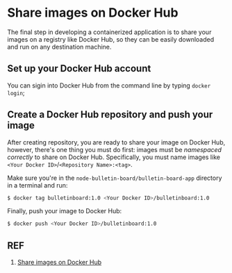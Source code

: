 # Share images on Docker Hub

The final step in developing a containerized application is to share your images on a registry like Docker Hub, so they can be easily downloaded and run on any destination machine.

## Set up your Docker Hub account

You can sigin into Docker Hub from the command line by typing `docker login`;

## Create a Docker Hub repository and push your image

After creating repository, you are ready to share your image on Docker Hub, however, there's one thing you must do first: images must be *namespaced correctly* to share on Docker Hub. Specifically, you must name images like `<Your Docker ID>`/`<Repository Name>:<tag>`.

Make sure you're in the `node-bulletin-board/bulletin-board-app` directory in a terminal and run:

```sh
$ docker tag bulletinboard:1.0 <Your Docker ID>/bulletinboard:1.0
```

Finally, push your image to Docker Hub:

```sh
$ docker push <Your Docker ID>/bulletinboard:1.0
```

## REF

1. [Share images on Docker Hub](https://docs.docker.com/get-started/part3/)
